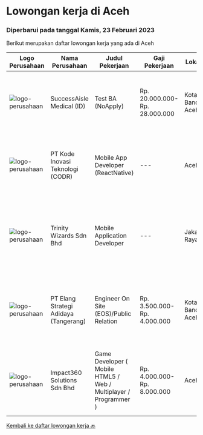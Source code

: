 
  # Lowongan kerja di Aceh

  ### Diperbarui pada tanggal Kamis, 23 Februari 2023

  Berikut merupakan daftar lowongan kerja yang ada di Aceh

  |Logo Perusahaan | Nama Perusahaan | Judul Pekerjaan | Gaji Pekerjaan | Lokasi | Deskripsi | Tanggal diunggah | Pranala |
  | -------------- | --------------- | --------------- | --------- | --------- | -------------- | ------- | ----------- |
  |![logo-perusahaan](https://image-service-cdn.seek.com.au/f412501f46acf0a49a54c5ab790ef9914980a214/ee4dce1061f3f616224767ad58cb2fc751b8d2dc)|SuccessAisle Medical (ID)|Test BA (NoApply)|Rp. 20.000.000-Rp. 28.000.000|Kota Banda Aceh|test job noapplyJob descriptionA great job ad talks about clear responsibilities, requirements and rewards. Learn how to write about these hereJob...|Selasa, 14 Februari 2023|https://www.jobstreet.co.id/id/job/test-ba-noapply-4223415?token=0~19cc515c-18e8-4d7e-87b1-3b6f1d5604fa&sectionRank=1&jobId=jobstreet-id-job-4223415|
|![logo-perusahaan](https://image-service-cdn.seek.com.au/f9a43488fb6cd9c390e0bc30837cba2409c40d5b/ee4dce1061f3f616224767ad58cb2fc751b8d2dc)|PT Kode Inovasi Teknologi (CODR)|Mobile App Developer (ReactNative)|---|Aceh|We are currently looking for a Yogyakarta/Jakarta-based candidate to fill in as a Front End Developer in our company, with these following...|Rabu, 15 Februari 2023|https://www.jobstreet.co.id/id/job/mobile-app-developer-reactnative-4211858?token=0~19cc515c-18e8-4d7e-87b1-3b6f1d5604fa&sectionRank=2&jobId=jobstreet-id-job-4211858|
|![logo-perusahaan](https://image-service-cdn.seek.com.au/cfe05f28dbf142b84128ef993563f57445f28dbd/ee4dce1061f3f616224767ad58cb2fc751b8d2dc)|Trinity Wizards Sdn Bhd|Mobile Application Developer|---|Jakarta Raya|Job Purpose Responsible to design or re-design, developing, testing and implementing complex Mobile software programs and applications and providing...|Selasa, 14 Februari 2023|https://www.jobstreet.co.id/id/job/mobile-application-developer-5278992/origin/my?token=0~19cc515c-18e8-4d7e-87b1-3b6f1d5604fa&sectionRank=3&jobId=jobstreet-my-job-5278992|
|![logo-perusahaan](https://image-service-cdn.seek.com.au/b0fb60f80b29d5dddd473e2b0c3a9131dc396240/ee4dce1061f3f616224767ad58cb2fc751b8d2dc)|PT Elang Strategi Adidaya (Tangerang)|Engineer On Site (EOS)/Public Relation|Rp. 3.500.000-Rp. 4.000.000|Kota Banda Aceh|Deskripsi :- Proactive dan Komunikatif- Melakukan aktivitas implementasi dan pengelolaan proyek untuk memberikan hasil yang optimal bagi customer dan...|Jumat, 03 Februari 2023|https://www.jobstreet.co.id/id/job/engineer-on-site-eos-public-relation-4209450?token=0~19cc515c-18e8-4d7e-87b1-3b6f1d5604fa&sectionRank=4&jobId=jobstreet-id-job-4209450|
|![logo-perusahaan](https://image-service-cdn.seek.com.au/cedff589ebe9d852a33989a35efb7fc721ea237a/ee4dce1061f3f616224767ad58cb2fc751b8d2dc)|Impact360 Solutions Sdn Bhd|Game Developer ( Mobile HTML5 / Web / Multiplayer / Programmer )|Rp. 4.000.000-Rp. 8.000.000|Aceh|We are hiring remote HTML5 game developers from all parts of Indonesia. If you have real experience building HTML5 games or applications, you're...|Sabtu, 04 Februari 2023|https://www.jobstreet.co.id/id/job/game-developer-mobile-html5-web-multiplayer-programmer-5267312/origin/my?token=0~19cc515c-18e8-4d7e-87b1-3b6f1d5604fa&sectionRank=5&jobId=jobstreet-my-job-5267312|


  [Kembali ke daftar lowongan kerja 🔙](../README.md#daftar-lowongan-kerja)
  
